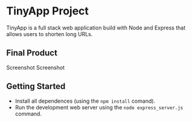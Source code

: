# TinyApp Project

TinyApp is a full stack web application build with Node and Express that allows users to shorten long URLs.

## Final Product

Screenshot
Screenshot

## Getting Started

- Install all dependences (using the `npm install` comand).
- Run the development web server using the `node express_server.js` command.
